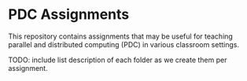 # PDC Assignments

This repository contains assignments that may be useful for teaching parallel and distributed computing (PDC) in various classroom settings.

TODO: include list description of each folder as we create them per assignment.
